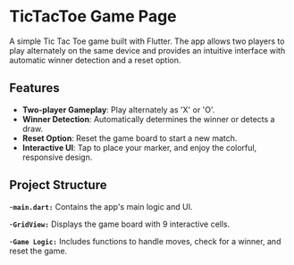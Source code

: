 # TicTacToe Game Page 

A simple Tic Tac Toe game built with Flutter. The app allows two players to play alternately on the same device and provides an intuitive interface with automatic winner detection and a reset option.

## Features
- **Two-player Gameplay**: Play alternately as 'X' or 'O'.
- **Winner Detection**: Automatically determines the winner or detects a draw.
- **Reset Option**: Reset the game board to start a new match.
- **Interactive UI**: Tap to place your marker, and enjoy the colorful, responsive design.

## Project Structure
-**`main.dart:`** Contains the app's main logic and UI.

-**`GridView:`** Displays the game board with 9 interactive cells.

-**`Game Logic:`** Includes functions to handle moves, check for a winner, and reset the game.
